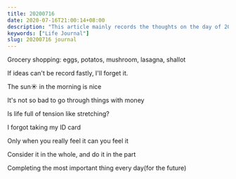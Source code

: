 ```yaml
---
title: 20200716
date: 2020-07-16T21:00:14+08:00
description: "This article mainly records the thoughts on the day of 20200716"
keywords: ["Life Journal"]
slug: 20200716 journal
---
```


Grocery shopping: eggs, potatos, mushroom, lasagna, shallot

If ideas can't be record fastly, I'll forget it.

The sun:sunny: in the morning is nice

It's not so bad to go through things with money

Is life full of tension like stretching?

I forgot taking my ID card

Only when you really feel it can you feel it

Consider it in the whole, and do it in the part

Completing the most important thing every day(for the future)